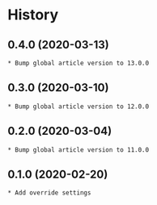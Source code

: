 # History

## 0.4.0 (2020-03-13)
    * Bump global article version to 13.0.0

## 0.3.0 (2020-03-10)
    * Bump global article version to 12.0.0

## 0.2.0 (2020-03-04)
    * Bump global article version to 11.0.0

## 0.1.0 (2020-02-20)
    * Add override settings
